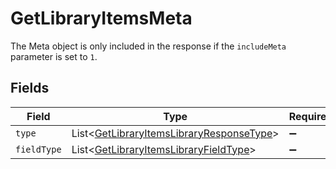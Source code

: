 # GetLibraryItemsMeta

The Meta object is only included in the response if the `includeMeta` parameter is set to `1`.



## Fields

| Field                                                                                                     | Type                                                                                                      | Required                                                                                                  | Description                                                                                               |
| --------------------------------------------------------------------------------------------------------- | --------------------------------------------------------------------------------------------------------- | --------------------------------------------------------------------------------------------------------- | --------------------------------------------------------------------------------------------------------- |
| `type`                                                                                                    | List<[GetLibraryItemsLibraryResponseType](../../models/operations/GetLibraryItemsLibraryResponseType.md)> | :heavy_minus_sign:                                                                                        | N/A                                                                                                       |
| `fieldType`                                                                                               | List<[GetLibraryItemsLibraryFieldType](../../models/operations/GetLibraryItemsLibraryFieldType.md)>       | :heavy_minus_sign:                                                                                        | N/A                                                                                                       |